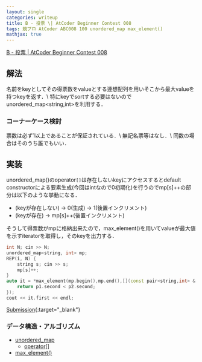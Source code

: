 ```yaml
---
layout: single
categories: writeup
title: B - 投票 \| AtCoder Beginner Contest 008
tags: 競プロ AtCoder ABC008 100 unordered_map max_element()
mathjax: true
---
```


[B - 投票 \| AtCoder Beginner Contest 008](https://beta.atcoder.jp/contests/abc008/tasks/abc008_2)

## 解法
名前をkeyとしてその得票数をvalueとする連想配列を用いそこから最大valueを持つkeyを返す．\\
特にkeyでsortする必要はないのでunordered_map<string,int>を利用する．


### コーナーケース検討
票数は必ず1以上であることが保証されている．\\
無記名票等はなし．\\
同数の場合はそのうち誰でもいい．

## 実装
unordered_map()のoperator`[]`は存在しないkeyにアクセスするとdefault constructorによる要素生成(今回はintなので0初期化)を行うのでmp[s]++の部分は以下のような挙動になる．
- (keyが存在しない) -> 0(生成) -> 1(後置インクリメント)
- (keyが存在) -> mp[s]++(後置インクリメント)

そうして得票数がmpに格納出来たので，max_element()を用いてvalueが最大値を示すiteratorを取得し，そのkeyを出力する．
```cpp
int N; cin >> N;
unordered_map<string, int> mp;
REP(i, N) {
    string s; cin >> s;
    mp[s]++;
}
auto it = *max_element(mp.begin(),mp.end(),[](const pair<string,int> & p1, const pair<string,int> & p2){
    return p1.second < p2.second;
});
cout << it.first << endl;
```
[Submission](https://beta.atcoder.jp/contests/abc008/submissions/3005877){:target="_blank"}

### データ構造・アルゴリズム
- [unordered_map](http://www.cplusplus.com/reference/unordered_map/unordered_map/)
    - [operator[]](http://www.cplusplus.com/reference/unordered_map/unordered_map/operator[]/)
- [max_element()](http://www.cplusplus.com/reference/algorithm/max_element/)